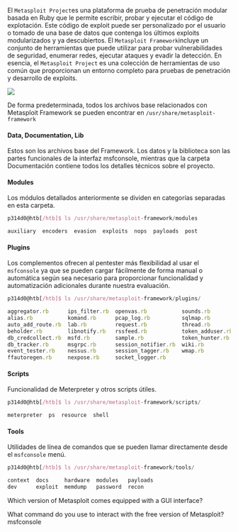 El `Metasploit Project`es una plataforma de prueba de penetración modular basada en Ruby que le permite escribir, probar y ejecutar el código de explotación. Este código de exploit puede ser personalizado por el usuario o tomado de una base de datos que contenga los últimos exploits modularizados y ya descubiertos. El `Metasploit Framework`incluye un conjunto de herramientas que puede utilizar para probar vulnerabilidades de seguridad, enumerar redes, ejecutar ataques y evadir la detección. En esencia, el `Metasploit Project` es una colección de herramientas de uso común que proporcionan un entorno completo para pruebas de penetración y desarrollo de exploits.

![](https://academy.hackthebox.com/storage/modules/39/S02_SS01.png)

De forma predeterminada, todos los archivos base relacionados con Metasploit Framework se pueden encontrar en `/usr/share/metasploit-framework`

#### Data, Documentation, Lib
Estos son los archivos base del Framework. Los datos y la biblioteca son las partes funcionales de la interfaz msfconsole, mientras que la carpeta Documentación contiene todos los detalles técnicos sobre el proyecto.

#### Modules
Los módulos detallados anteriormente se dividen en categorías separadas en esta carpeta.
```js
p314d0@htb[/htb]$ ls /usr/share/metasploit-framework/modules

auxiliary  encoders  evasion  exploits  nops  payloads  post
```

#### Plugins
Los complementos ofrecen al pentester más flexibilidad al usar el `msfconsole` ya que se pueden cargar fácilmente de forma manual o automática según sea necesario para proporcionar funcionalidad y automatización adicionales durante nuestra evaluación.
```js
p314d0@htb[/htb]$ ls /usr/share/metasploit-framework/plugins/

aggregator.rb      ips_filter.rb  openvas.rb           sounds.rb
alias.rb           komand.rb      pcap_log.rb          sqlmap.rb
auto_add_route.rb  lab.rb         request.rb           thread.rb
beholder.rb        libnotify.rb   rssfeed.rb           token_adduser.rb
db_credcollect.rb  msfd.rb        sample.rb            token_hunter.rb
db_tracker.rb      msgrpc.rb      session_notifier.rb  wiki.rb
event_tester.rb    nessus.rb      session_tagger.rb    wmap.rb
ffautoregen.rb     nexpose.rb     socket_logger.rb
```

#### Scripts
Funcionalidad de Meterpreter y otros scripts útiles.
```js
p314d0@htb[/htb]$ ls /usr/share/metasploit-framework/scripts/

meterpreter  ps  resource  shell
```

#### Tools
Utilidades de línea de comandos que se pueden llamar directamente desde el `msfconsole` menú.
```js
p314d0@htb[/htb]$ ls /usr/share/metasploit-framework/tools/

context  docs     hardware  modules   payloads
dev      exploit  memdump   password  recon
```

Which version of Metasploit comes equipped with a GUI interface?


What command do you use to interact with the free version of Metasploit?
msfconsole